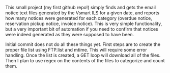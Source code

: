 This small project (my first github repo!) simply finds and gets the email notice text files generated by the Vsmart ILS for a given date, and reports how many notices were generated for each category (overdue notice, reservation pickup notice, invoice notice). This is very simple functionality, but a very important bit of automation if you need to confirm that notices were indeed generated as they were supposed to have been.

Initial commit does not do all these things yet. First steps are to create the proper file list using FTP.list and mtime. This will require some error handling. Once the list is created, a GET loop will download all of the files. Then I plan to use regex on the contents of the files to categorize and count them.